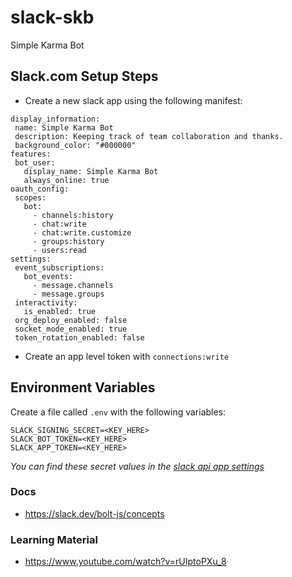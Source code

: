 # slack-skb
Simple Karma Bot

## Slack.com Setup Steps

 - Create a new slack app using the following manifest:
 ```
 display_information:
  name: Simple Karma Bot
  description: Keeping track of team collaboration and thanks.
  background_color: "#000000"
features:
  bot_user:
    display_name: Simple Karma Bot
    always_online: true
oauth_config:
  scopes:
    bot:
      - channels:history
      - chat:write
      - chat:write.customize
      - groups:history
      - users:read
settings:
  event_subscriptions:
    bot_events:
      - message.channels
      - message.groups
  interactivity:
    is_enabled: true
  org_deploy_enabled: false
  socket_mode_enabled: true
  token_rotation_enabled: false
 ```

 - Create an app level token with `connections:write` 

## Environment Variables

Create a file called `.env` with the following variables:
```
SLACK_SIGNING_SECRET=<KEY_HERE>
SLACK_BOT_TOKEN=<KEY_HERE>
SLACK_APP_TOKEN=<KEY_HERE>
```

_You can find these secret values in the [slack api app settings](https://api.slack.com/apps/)_

### Docs

 - https://slack.dev/bolt-js/concepts


### Learning Material

 - https://www.youtube.com/watch?v=rUIptoPXu_8

